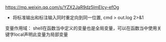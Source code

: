 https://mp.weixin.qq.com/s/YZX2JaR9dz5lmElcy-efOg
- 将标准输出和标注输入同时重定向到同一位置, cmd > out.log 2>&1

变量作用域：
    shell在函数当中定义的变量也是全局变量，可以在函数当中使用关键字local声明此变量为局部变量
    